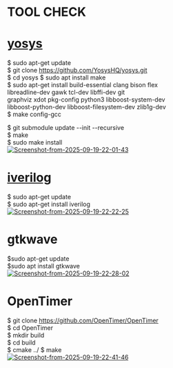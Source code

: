 # TOOL CHECK
# <u>yosys</u>
$ sudo apt-get update<br>
$ git clone https://github.com/YosysHQ/yosys.git<br>
$ cd yosys
$ sudo apt install make              <br>
$ sudo apt-get install build-essential clang bison flex \
    libreadline-dev gawk tcl-dev libffi-dev git \
    graphviz xdot pkg-config python3 libboost-system-dev \
    libboost-python-dev libboost-filesystem-dev zlib1g-dev<br>
$ make config-gcc<br>

$ git submodule update --init --recursive <br>
$ make <br>
$ sudo make install<br>
<a href="https://ibb.co/8ndMQqSG"><img src="https://i.ibb.co/BHrLYbSv/Screenshot-from-2025-09-19-22-01-43.png" alt="Screenshot-from-2025-09-19-22-01-43" border="0"></a><br />
# <u>iverilog</u>
$ sudo apt-get update<br>
$ sudo apt-get install iverilog<br>
<a href="https://ibb.co/h1nhWF1c"><img src="https://i.ibb.co/YTKYkBTX/Screenshot-from-2025-09-19-22-22-25.png" alt="Screenshot-from-2025-09-19-22-22-25" border="0"></a><br>
# gtkwave 

$sudo apt-get update<br>
$sudo apt install gtkwave <br>
<a href="https://imgbb.com/"><img src="https://i.ibb.co/Xx35s7Sv/Screenshot-from-2025-09-19-22-28-02.png" alt="Screenshot-from-2025-09-19-22-28-02" border="0"></a><br>
# OpenTimer
$ git clone https://github.com/OpenTimer/OpenTimer<br>
$ cd OpenTimer<br>
$ mkdir build<br>
$ cd build<br>
$ cmake ../
$ make <br>
<a href="https://ibb.co/Hf6RkHsv"><img src="https://i.ibb.co/21xRfkQ2/Screenshot-from-2025-09-19-22-41-46.png" alt="Screenshot-from-2025-09-19-22-41-46" border="0"></a><br>
